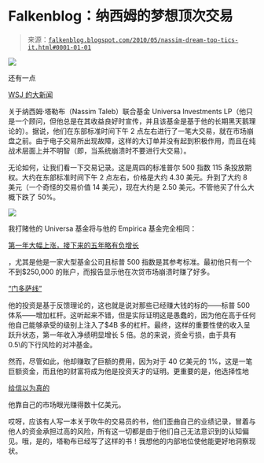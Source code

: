 <!--yml

分类：未分类

日期：2024-05-12 21:33:15

-->

# Falkenblog：纳西姆的梦想顶次交易

> 来源：[`falkenblog.blogspot.com/2010/05/nassim-dream-top-tics-it.html#0001-01-01`](http://falkenblog.blogspot.com/2010/05/nassim-dream-top-tics-it.html#0001-01-01)

![](https://blogger.googleusercontent.com/img/b/R29vZ2xl/AVvXsEhSd9KDXcK9ZcOruJEvNvwVz77n2SE1j1LrMzRVMjYBtMl44S1u4OFOOPVGKtFBvbsr3PadO1b-l_WNFleAIlxgrvIbZG3R-nex4KVEJ0vtorU8q1ujIYrcHELCoqO7b46vr8FCJA/s1600/taleb.gif)

还有一点

[WSJ 的大新闻](http://online.wsj.com/article/SB10001424052748704879704575236771699461084.html?KEYWORDS=Taleb)

关于纳西姆·塔勒布（Nassim Taleb）联合基金 Universa Investments LP（他只是一个顾问，但他总是在其收益良好时宣传，并且该基金是基于他的长期黑天鹅理论的）。据说，他们在东部标准时间下午 2 点左右进行了一笔大交易，就在市场崩盘之前。由于电子交易所出现故障，这样的大订单并没有起到积极作用，而且在纯战术层面上并不明智（即，当系统崩溃时不要进行大交易）。

无论如何，让我们看一下交易记录。这是周四的标准普尔 500 指数 115 条投放期权。大约在东部标准时间下午 2 点左右，价格是大约 4.30 美元。升到了大约 8 美元（一个奇怪的交易价值 14 美元），现在大约是 2.50 美元。不管他买了什么大概下跌了 50%。

![](https://blogger.googleusercontent.com/img/b/R29vZ2xl/AVvXsEhJH4vygmHM-4rwFwg5t1EzBPdIAdIxXcEjwtFYo3UWW25HlW8hnzvuJdfjxBfvg9HdzUbzvNEsgsV8HRf3z71cYCm4ikbocSGjeeYDJrAinDb_wAypg8M585puvwBYj2LHdED3LA/s1600/spyput1.gif)

我打赌他的 Universa 基金将与他的 Empirica 基金完全相同：

[第一年大幅上涨，接下来的五年略有负增长](http://www.businessinsider.com/watch-out-investors-the-black-swan-funds-arent-that-good-2009-6)

，尤其是他是一家大型基金公司且标普 500 指数是其参考标准。最初他只有一个不到$250,000 的账户，而报告显示他在次贷市场崩溃时赚了好多。

[“门多萨线”](http://en.wikipedia.org/wiki/Mendoza_Line)

他的投资是基于反馈理论的，这也就是说对那些已经赚大钱的标的——标普 500 体系——增加杠杆。这听起来不错，但是实际证明这是愚蠢的，因为他在高于任何他自己能够承受的级别上注入了$4B 多的杠杆。最终，这样的重要性使的收入呈跃升状态，第一年收入净绩明显增长 5 倍。总的来说，资金亏损，由于具有 0.5\的下行风险的对冲基金。

然而，尽管如此，他却赚取了巨额的费用，因为对于 40 亿美元的 1%，这是一笔巨额资金，而且他的财富将成为他是投资天才的证明。更重要的是，他选择性地

[给信以为真的](http://www.businessinsider.com/wait-before-you-invest-in-nassim-talebs-new-fund-2009-6)

他靠自己的市场眼光赚得数十亿美元。

哎呀，应该有人写一本关于吹牛的交易员的书，他们歪曲自己的业绩记录，冒着与他人的资金承担过高的风险，所有这一切都是由于他们自己无法意识到的认知偏见。哦，是的，塔勒布已经写了这样的书！我想他的内部地位使他能更好地洞察现状。
